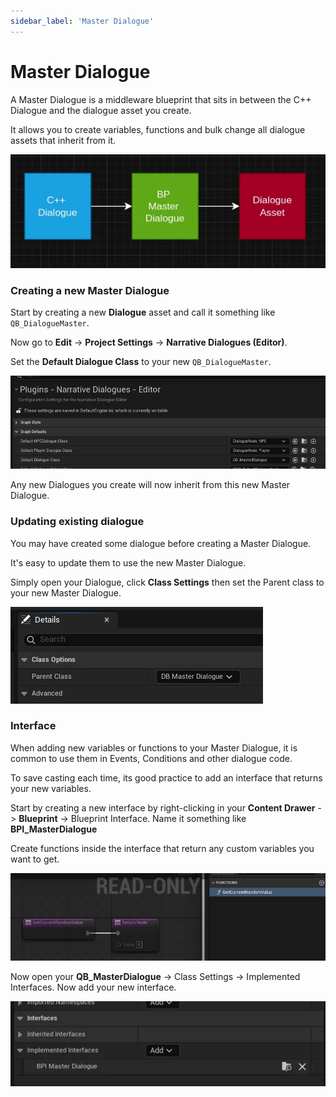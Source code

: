 ```yaml
---
sidebar_label: 'Master Dialogue'
---
```


# Master Dialogue

A Master Dialogue is a middleware blueprint that sits in between the C++ Dialogue and the dialogue asset you create.

It allows you to create variables, functions and bulk change all dialogue assets that inherit from it.

![master-dialogue-plan.webp](/img/dialogue/master-dialogue-plan.webp)

### Creating a new Master Dialogue

Start by creating a new **Dialogue** asset and call it something like `QB_DialogueMaster`.

Now go to **Edit** -> **Project Settings** -> **Narrative Dialogues (Editor)**.

Set the **Default Dialogue Class** to your new `QB_DialogueMaster`. 

![master-dialogue-project-settings.webp](/img/dialogue/master-dialogue-project-settings.webp)

Any new Dialogues you create will now inherit from this new Master Dialogue.

### Updating existing dialogue

You may have created some dialogue before creating a Master Dialogue.

It's easy to update them to use the new Master Dialogue.

Simply open your Dialogue, click **Class Settings** then set the Parent class to your new Master Dialogue.

![master-dialogue-parent.webp](/img/dialogue/master-dialogue-parent.webp)

### Interface

When adding new variables or functions to your Master Dialogue, it is common to use them in Events, Conditions and other dialogue code.

To save casting each time, its good practice to add an interface that returns your new variables.

Start by creating a new interface by right-clicking in your **Content Drawer** -> **Blueprint** ->  Blueprint Interface. Name it something like **BPI_MasterDialogue**

Create functions inside the interface that return any custom variables you want to get.

![master-dialogue-interface.webp](/img/dialogue/master-dialogue-interface.webp)

Now open your **QB_MasterDialogue** -> Class Settings -> Implemented Interfaces. Now add your new interface.

![master-dialogue-interface-implimentation.webp](/img/dialogue/master-dialogue-interface-implimentation.webp)